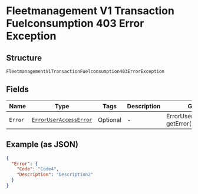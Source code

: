 
# Fleetmanagement V1 Transaction Fuelconsumption 403 Error Exception

## Structure

`FleetmanagementV1TransactionFuelconsumption403ErrorException`

## Fields

| Name | Type | Tags | Description | Getter | Setter |
|  --- | --- | --- | --- | --- | --- |
| `Error` | [`ErrorUserAccessError`](../../doc/models/error-user-access-error.md) | Optional | - | ErrorUserAccessError getError() | setError(ErrorUserAccessError error) |

## Example (as JSON)

```json
{
  "Error": {
    "Code": "Code4",
    "Description": "Description2"
  }
}
```


